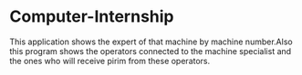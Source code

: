 # Computer-Internship
 This application shows the expert of that machine by machine number.Also this program shows the operators connected to the machine specialist and the ones who will receive pirim from these operators.
